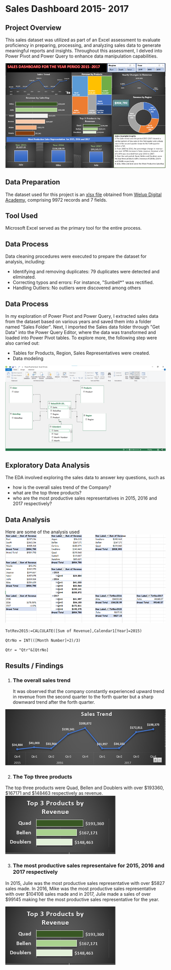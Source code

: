 # Sales Dashboard 2015- 2017 #
## Project Overview ##
This sales dataset was utilized as part of an Excel assessment to evaluate proficiency in preparing, processing, and analyzing sales data to generate meaningful reports and insights. Throughout this assessment, I delved into Power Pivot and Power Query to enhance data manipulation capabilities.

![Sales Analysis Dashboard](https://github.com/erebicraft/salesanalysis-welup/blob/main/Dashboard%202015%20to%202017.png)

## Data Preparation ##
The dataset used for this project is an [xlsx file](https://docs.google.com/spreadsheets/d/1wLW1QbwluIELVR_ZxCRacCT1IP8Hsoia/edit#gid=350007657) obtained from [Welup Digital Academy](https://welupdigital.com/), comprising 9972 records and 7 fields.

## Tool Used ##
Microsoft Excel served as the primary tool for the entire process.

## Data Process ##
Data cleaning procedures were executed to prepare the dataset for analysis, including:

- Identifying and removing duplicates: 79 duplicates were detected and eliminated.
- Correcting typos and errors: For instance, "Sunbell*" was rectified.
- Handling Outliers: No outliers were discovered
among others

## Data Process ##
In my exploration of Power Pivot and Power Query, I extracted sales data from the dataset based on various years and saved them into a folder named "Sales Folder". Next, I imported the Sales data folder through "Get Data" into the Power Query Editor, where the data was transformed and loaded into Power Pivot tables. 
To explore more, the following step were also carried out:
 
  - Tables for Products, Region, Sales Representatives were created.
  - Data modeling 
 
![Data Modeling](https://github.com/erebicraft/salesanalysis-welup/blob/main/Power%20Pivot%20Modelling%20.png)

## Exploratory Data Analysis ##
The EDA involved exploring the sales data to answer key questions, such as
- how is the overall sales trend of the Company?
- what are the top three products?
- who are the most productive sales representatives in 2015, 2016 and 2017 respectively?

## Data Analysis ##
Here are some of the analysis used 
![Pivot Tables Used for the Analysis](https://github.com/erebicraft/salesanalysis-welup/blob/main/Pivot%20Table%20Analysis%20Tables%20.png)

```excel
TotRev2015:=CALCULATE([Sum of Revenue],Calendar1[Year]=2015)
```
```excel
QtrNo = INT(([Month Number]+2)/3)
```
```excel
Qtr = "Qtr"&[QtrNo]
```
## Results / Findings ##
1. ### The overall sales trend ###
   It was observed that the company constantly experienced upward trend in revenue from the second quarter to the forth quarter but a sharp downward trend after the forth quarter.
   
 ![Sales Trend](https://github.com/erebicraft/salesanalysis-welup/blob/main/Sales%20Trend.png)  
   
 2. ### The Top three products ###
 The top three products were Quad, Bellen and Doublers with over $193360, $167171 and $148463 respectively as revenue.
 ![Top 3 Products by Revenue](https://github.com/erebicraft/salesanalysis-welup/blob/main/Top%203%20products%20by%20Revenue.png)

 3. ### The most productive sales representaive for 2015, 2016 and 2017 respectively ###
In 2015, Julie was the most productive sales representative with over $5827 sales made. In 2016, Mike was the most productive sales representative with over $104108 sales made and in 2017, Julie made a sales of over $99145 making her the most productive sales representative for the year.

![Most Productive SalesRep](https://github.com/erebicraft/salesanalysis-welup/blob/main/Top%203%20products%20by%20Revenue.png)



